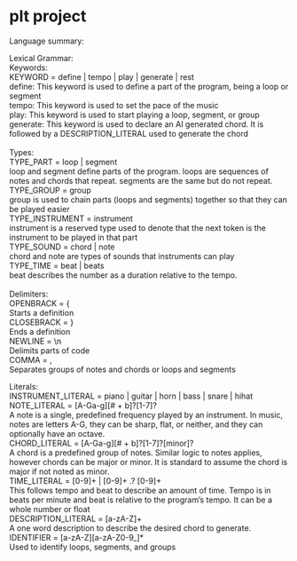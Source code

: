 # plt project

Language summary:<br>

Lexical Grammar:<br>
Keywords:<br>
KEYWORD = define | tempo | play | generate | rest<br>
define: This keyword is used to define a part of the program, being a loop or segment<br>
tempo: This keyword is used to set the pace of the music<br>
play: This keyword is used to start playing a loop, segment, or group<br>
generate: This keyword is used to declare an AI generated chord. It is followed by a DESCRIPTION_LITERAL used to generate the chord<br>
<br>
Types:<br>
TYPE_PART = loop | segment<br>
loop and segment define parts of the program. loops are sequences of notes and chords that repeat. segments are the same but do not repeat.<br>
TYPE_GROUP = group<br>
group is used to chain parts (loops and segments) together so that they can be played easier<br>
TYPE_INSTRUMENT = instrument<br>
instrument is a reserved type used to denote that the next token is the instrument to be played in that part<br>
TYPE_SOUND = chord | note<br>
chord and note are types of sounds that instruments can play<br>
TYPE_TIME = beat | beats <br>
beat describes the number as a duration relative to the tempo.<br>
<br>
Delimiters:<br>
OPENBRACK = {<br>
Starts a definition<br>
CLOSEBRACK = }<br>
Ends a definition <br>
NEWLINE = \n<br>
Delimits parts of code<br>
COMMA = ,<br>
Separates groups of notes and chords or loops and segments<br>

Literals:<br>
INSTRUMENT_LITERAL = piano | guitar | horn | bass | snare | hihat<br>
NOTE_LITERAL = [A-Ga-g][# + b]?[1-7]?<br>
A note is a single, predefined frequency played by an instrument. In music, notes are letters A-G, they can be sharp, flat, or neither, and they can optionally have an octave.<br>
CHORD_LITERAL = [A-Ga-g][# + b]?[1-7]?[minor]?<br>
A chord is a predefined group of notes. Similar logic to notes applies, however chords can be major or minor. It is standard to assume the chord is major if not noted as minor.<br>
TIME_LITERAL = [0-9]+ | [0-9]+ .? [0-9]+<br>
This follows tempo and beat to describe an amount of time. Tempo is in beats per minute and beat is relative to the program’s tempo. It can be a whole number or float<br>
DESCRIPTION_LITERAL = [a-zA-Z]+<br>
A one word description to describe the desired chord to generate.<br>
IDENTIFIER = [a-zA-Z][a-zA-Z0-9_]*<br>
Used to identify loops, segments, and groups<br>
